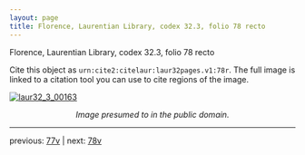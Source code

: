 ```yaml
---
layout: page
title: Florence, Laurentian Library, codex 32.3, folio 78 recto
---
```


Florence, Laurentian Library, codex 32.3, folio 78 recto

Cite this object as `urn:cite2:citelaur:laur32pages.v1:78r`.  The full image is linked to a citation tool you can use to cite regions of the image.

[![laur32_3_00163](http://www.homermultitext.org/iipsrv?IIIF=/project/homer/pyramidal/deepzoom/citelaur/laur32imgs/v1/laur32_3_00163.tif/full/800,/0/default.jpg)](http://www.homermultitext.org/ict2/?urn=urn:cite2:citelaur:laur32imgs.v1:laur32_3_00163) 

<p style="text-align: center; font-style: italic;">Image presumed to in the public domain.</p>

---

previous: [77v](../77v/) | next: [78v](../78v/)